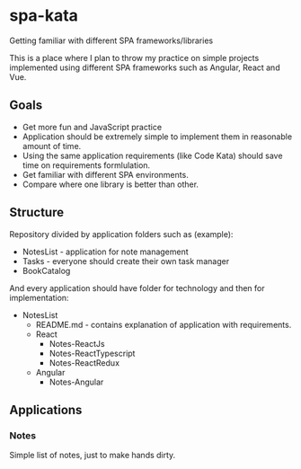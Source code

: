 # spa-kata
Getting familiar with different SPA frameworks/libraries

This is a place where I plan to throw my practice on simple projects implemented using different SPA frameworks such as Angular, React and Vue. 

## Goals
- Get more fun and JavaScript practice
- Application should be extremely simple to implement them in reasonable amount of time.
- Using the same application requirements (like Code Kata) should save time on requirements formlulation.
- Get familiar with different SPA environments.
- Compare where one library is better than other.

## Structure
Repository divided by application folders such as (example):
- NotesList - application for note management
- Tasks - everyone should create their own task manager
- BookCatalog

And every application should have folder for technology and then for implementation:

- NotesList
  - README.md - contains explanation of application with requirements.
  - React
     - Notes-ReactJs
     - Notes-ReactTypescript
     - Notes-ReactRedux
  - Angular
     - Notes-Angular

## Applications

### Notes
Simple list of notes, just to make hands dirty.
